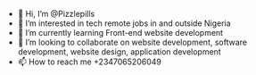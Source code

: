 - 👋 Hi, I’m @Pizzlepills
- 👀 I’m interested in tech remote jobs in and outside Nigeria
- 🌱 I’m currently learning Front-end website development 
- 💞️ I’m looking to collaborate on website development, software development, website design, application development 
- 📫 How to reach me +2347065206049

<!---
Pizzlepills/Pizzlepills is a ✨ special ✨ repository because its `README.md` (this file) appears on your GitHub profile.
You can click the Preview link to take a look at your changes.
--->
